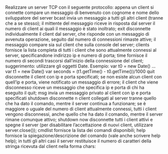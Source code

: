 Realizzare un server TCP con il seguente protocollo:
appena un client si connette compare un messaggio di benvenuto con cognome e nome dello sviluppatore del server
bcast <messaggio> invia un messaggio a tutti gli altri client (tranne che a se stesso); il mittente del messaggio riceve in risposta dal server il numero di client ai quali il messaggio è stato inoltrato; 
exit disconnette individualmente il client dal server, che risponde con un messaggio di avvenuta operazione, seguito dal numero di connessioni rimaste attive; il messaggio compare sia sul client che sulla console del server;
clients fornisce la lista completa di tutti i client che sono attualmente connessi al server, specificandone indirizzo ip e numero di porta;
time fornisce il numero di secondi trascorsi dall’inizio della connessione del client; suggerimento: utilizzare gli oggetti Date. Esempio:
var t0 = new Date()
...
var t1 = new Date()
var seconds = (t1.getTime() - t0.getTime())/1000
quit <ip> <port> disconnette il client con ip e porta specificati; se non esiste alcun client con quell’ip e porta, viene notificato un messaggio di errore; il client che viene disconnesso riceve un messaggio che specifica ip e porta di chi ha eseguito il quit;
msg <ip> <port> <message> invia un messaggio privato al client con ip e porta specificati
shutdown <n> disconnette n client collegati al server tranne quello che ha dato il comando, mentre il server continua a funzionare; se <n> è maggiore o uguale del numero di client attualmente connessi, tutti i client vengono disconnessi, anche quello che ha dato il comando, mentre il server rimane comunque attivo;
shutdown now disconnette tutti i client attivi e spegne il server (per disabilitare l’accettazione di nuovi client, utilizzare server.close());
cmdlist fornisce la lista dei comandi disponibili;
help <comando> fornisce la spiegazione/descrizione del comando (vale anche scrivere help help);
in tutti gli altri casi il server restituisce il numero di caratteri della stringa ricevuta dal client nella forma chars: <nchars>

